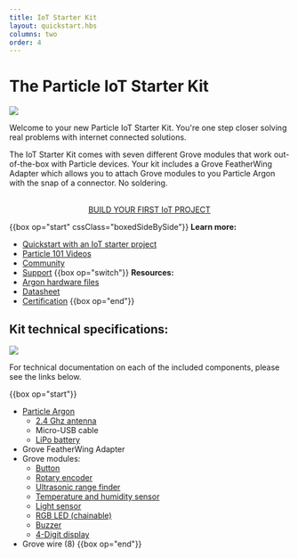 ```yaml
---
title: IoT Starter Kit
layout: quickstart.hbs
columns: two
order: 4
---
```


# The Particle IoT Starter Kit
![](/assets/images/IoT-Starter-Kit-box.jpg)

Welcome to your new Particle IoT Starter Kit. You're one step closer solving real problems with internet connected solutions. 

The IoT Starter Kit comes with seven different Grove modules that work out-of-the-box with Particle devices. Your kit includes a Grove FeatherWing Adapter which allows you to attach Grove modules to you Particle Argon with the snap of a connector. No soldering.

<div align="center">
<br />
<a href="/quickstart/isk-project/" target="_blank" class="button">BUILD YOUR FIRST IoT PROJECT</a>
</div>

{{box op="start" cssClass="boxedSideBySide"}}
**Learn more:**

- [Quickstart with an IoT starter project](/quickstart/isk-project/)
- [Particle 101 Videos](https://www.youtube.com/playlist?list=PLIeLC6NIW2tKvC5W007j_PU-dxONK_ZXR)
- [Community](https://community.particle.io)
- [Support](/support/menu-base/)
  {{box op="switch"}}
  **Resources:**
- [Argon hardware files](https://github.com/particle-iot/argon)
- [Datasheet](/datasheets/wi-fi/argon-datasheet/)
- [Certification](/datasheets/certifications/certification)
  {{box op="end"}}

## Kit technical specifications:
![](/assets/images/IoT-Starter-Kit-parts.jpg)

For technical documentation on each of the included components, please see the links below.

{{box op="start"}}
* [Particle Argon](/argon/)
  * [2.4 Ghz antenna](/datasheets/wi-fi/argon-datasheet/#antenna)
  * Micro-USB cable
  * [LiPo battery](/tutorials/learn-more/batteries/)
* Grove FeatherWing Adapter
* Grove modules:
  * [Button](/datasheets/accessories/gen3-accessories/#button) 
  * [Rotary encoder](/datasheets/accessories/gen3-accessories/#rotary-angle-sensor)
  * [Ultrasonic range finder](/datasheets/accessories/gen3-accessories/#ultrasonic-ranger) 
  * [Temperature and humidity sensor](/datasheets/accessories/gen3-accessories/#temperature-and-humidity-sensor)
  * [Light sensor](/datasheets/accessories/gen3-accessories/#light-sensor-v1-2) 
  * [RGB LED (chainable)](/datasheets/accessories/gen3-accessories/#chainable-rgb-led)
  * [Buzzer](/datasheets/accessories/gen3-accessories/#buzzer) 
  * [4-Digit display](/datasheets/accessories/gen3-accessories/#4-digit-display)
* Grove wire (8) 
{{box op="end"}}
